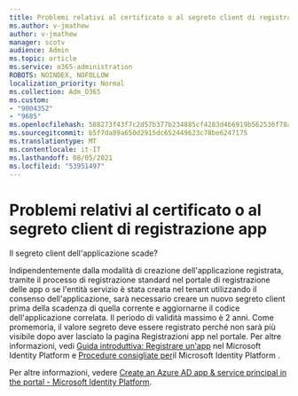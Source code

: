 ```yaml
---
title: Problemi relativi al certificato o al segreto client di registrazione app
ms.author: v-jmathew
author: v-jmathew
manager: scotv
audience: Admin
ms.topic: article
ms.service: o365-administration
ROBOTS: NOINDEX, NOFOLLOW
localization_priority: Normal
ms.collection: Adm_O365
ms.custom:
- "9004352"
- "9685"
ms.openlocfilehash: 588273f43f7c2d57b377b234885cf4283d466919b562536f78a64356422f9f9f
ms.sourcegitcommit: b5f7da89a650d2915dc652449623c78be6247175
ms.translationtype: MT
ms.contentlocale: it-IT
ms.lasthandoff: 08/05/2021
ms.locfileid: "53951497"
---
```

# <a name="app-registration-client-secret-or-certificate-issues"></a>Problemi relativi al certificato o al segreto client di registrazione app

Il segreto client dell'applicazione scade?

Indipendentemente dalla modalità di creazione dell'applicazione registrata, tramite il processo di registrazione standard nel portale di registrazione delle app o se l'entità servizio è stata creata nel tenant utilizzando il consenso dell'applicazione, sarà necessario creare un nuovo segreto client prima della scadenza di quella corrente e aggiornarne il codice dell'applicazione correlata. Il periodo di validità massimo è 2 anni. Come promemoria, il valore segreto deve essere registrato perché non sarà più visibile dopo aver lasciato la pagina Registrazioni app nel portale. Per altre informazioni, vedi [Guida introduttiva: Registrare un'app](https://docs.microsoft.com/azure/active-directory/develop/quickstart-register-app) nel Microsoft Identity Platform e [Procedure consigliate per](https://docs.microsoft.com/azure/active-directory/develop/identity-platform-integration-checklist#security)il Microsoft Identity Platform .

Per altre informazioni, vedere [Create an Azure AD app & service principal in the portal - Microsoft Identity Platform](https://docs.microsoft.com/azure/active-directory/develop/howto-create-service-principal-portal).
